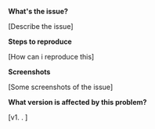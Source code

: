 **What's the issue?**

[Describe the issue]

**Steps to reproduce**

[How can i reproduce this]

**Screenshots**

[Some screenshots of the issue]

**What version is affected by this problem?**

[v1. . ]
